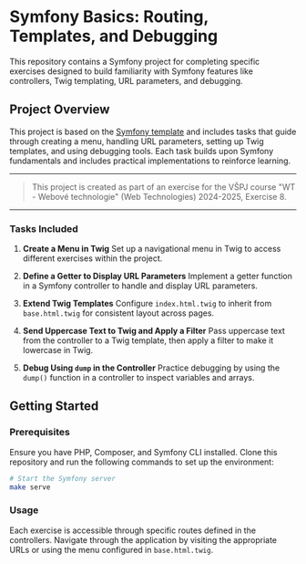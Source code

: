 # Symfony Basics: Routing, Templates, and Debugging

This repository contains a Symfony project for completing specific exercises designed to build familiarity with Symfony features like controllers, Twig templating, URL parameters, and debugging.

## Project Overview

This project is based on the [Symfony template](https://github.com/Jekwwer/symfony-template) and includes tasks that guide through creating a menu, handling URL parameters, setting up Twig templates, and using debugging tools. Each task builds upon Symfony fundamentals and includes practical implementations to reinforce learning.

---

> This project is created as part of an exercise for the VŠPJ course "WT - Webové technologie" (Web Technologies) 2024-2025, Exercise 8.

---

### Tasks Included

1. **Create a Menu in Twig**
   Set up a navigational menu in Twig to access different exercises within the project.

2. **Define a Getter to Display URL Parameters**
   Implement a getter function in a Symfony controller to handle and display URL parameters.

3. **Extend Twig Templates**
   Configure `index.html.twig` to inherit from `base.html.twig` for consistent layout across pages.

4. **Send Uppercase Text to Twig and Apply a Filter**
   Pass uppercase text from the controller to a Twig template, then apply a filter to make it lowercase in Twig.

5. **Debug Using `dump` in the Controller**
   Practice debugging by using the `dump()` function in a controller to inspect variables and arrays.

## Getting Started

### Prerequisites

Ensure you have PHP, Composer, and Symfony CLI installed. Clone this repository and run the following commands to set up the environment:

```bash
# Start the Symfony server
make serve
```

### Usage

Each exercise is accessible through specific routes defined in the controllers. Navigate through the application by visiting the appropriate URLs or using the menu configured in `base.html.twig`.
